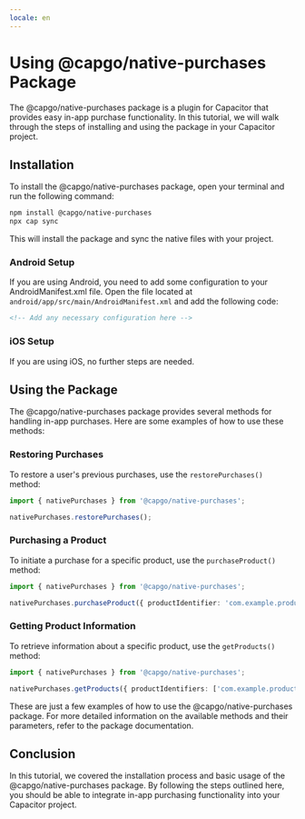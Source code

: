 ```yaml
---
locale: en
---
```

# Using @capgo/native-purchases Package

The @capgo/native-purchases package is a plugin for Capacitor that provides easy in-app purchase functionality. In this tutorial, we will walk through the steps of installing and using the package in your Capacitor project.

## Installation

To install the @capgo/native-purchases package, open your terminal and run the following command:

```bash
npm install @capgo/native-purchases
npx cap sync
```

This will install the package and sync the native files with your project.

### Android Setup

If you are using Android, you need to add some configuration to your AndroidManifest.xml file. Open the file located at `android/app/src/main/AndroidManifest.xml` and add the following code:

```xml
<!-- Add any necessary configuration here -->
```

### iOS Setup

If you are using iOS, no further steps are needed.

## Using the Package

The @capgo/native-purchases package provides several methods for handling in-app purchases. Here are some examples of how to use these methods:

### Restoring Purchases

To restore a user's previous purchases, use the `restorePurchases()` method:

```typescript
import { nativePurchases } from '@capgo/native-purchases';

nativePurchases.restorePurchases();
```

### Purchasing a Product

To initiate a purchase for a specific product, use the `purchaseProduct()` method:

```typescript
import { nativePurchases } from '@capgo/native-purchases';

nativePurchases.purchaseProduct({ productIdentifier: 'com.example.product' });
```

### Getting Product Information

To retrieve information about a specific product, use the `getProducts()` method:

```typescript
import { nativePurchases } from '@capgo/native-purchases';

nativePurchases.getProducts({ productIdentifiers: ['com.example.product'] });
```

These are just a few examples of how to use the @capgo/native-purchases package. For more detailed information on the available methods and their parameters, refer to the package documentation.

## Conclusion

In this tutorial, we covered the installation process and basic usage of the @capgo/native-purchases package. By following the steps outlined here, you should be able to integrate in-app purchasing functionality into your Capacitor project.
